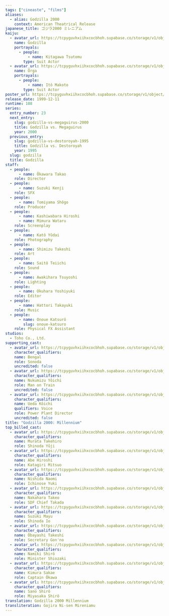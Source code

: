 ```yaml
---
tags: ["cineaste", "films"]
aliases:
  - alias: Godzilla 2000
    context: American Theatrical Release
japanese_title: ゴジラ2000 ミレニアム
kaiju:
  - avatar_url: https://tcpyguvhxiihxcocbhoh.supabase.co/storage/v1/object/public/godzilla-cineaste-public/content/films/godzilla-2000-millennium-1999/kaiju-avatars/tsutomu-kitagawa-0.jpg?t=2023-09-02T22%3A12%3A07.606Z
    name: Godzilla
    portrayals:
      - people:
          - name: Kitagawa Tsutomu
        type: Suit Actor
  - avatar_url: https://tcpyguvhxiihxcocbhoh.supabase.co/storage/v1/object/public/godzilla-cineaste-public/content/films/godzilla-2000-millennium-1999/kaiju-avatars/makoto-ito-0.jpg?t=2023-09-02T22%3A12%3A03.892Z
    name: Orga
    portrayals:
      - people:
          - name: Itô Makoto
        type: Suit Actor
poster_url: https://tcpyguvhxiihxcocbhoh.supabase.co/storage/v1/object/public/godzilla-cineaste-public/content/films/godzilla-2000-millennium-1999/posters/godzilla-2000-1999.jpg
release_date: 1999-12-11
runtime: 108
series:
  entry_number: 23
  next_entry:
    slug: godzilla-vs-megaguirus-2000
    title: Godzilla vs. Megaguirus
    year: 2000
  previous_entry:
    slug: godzilla-vs-destoroyah-1995
    title: Godzilla vs. Destoroyah
    year: 1995
  slug: godzilla
  title: Godzilla
staff:
  - people:
      - name: Ôkawara Takao
    role: Director
  - people:
      - name: Suzuki Kenji
    role: SFX
  - people:
      - name: Tomiyama Shôgo
    role: Producer
  - people:
      - name: Kashiwabara Hiroshi
      - name: Mimura Wataru
    role: Screenplay
  - people:
      - name: Katô Yûdai
    role: Photography
  - people:
      - name: Shimizu Takeshi
    role: Art
  - people:
      - name: Saitô Teiichi
    role: Sound
  - people:
      - name: Awakihara Tsuyoshi
    role: Lighting
  - people:
      - name: Okuhara Yoshiyuki
    role: Editor
  - people:
      - name: Hattori Takayuki
    role: Music
  - people:
      - name: Onoue Katsurô
        slug: onoue-katsuro
    role: Physical FX Assistant
studios:
  - Toho Co., Ltd.
supporting_cast:
  - avatar_url: https://tcpyguvhxiihxcocbhoh.supabase.co/storage/v1/object/public/godzilla-cineaste-public/content/films/godzilla-2000-millennium-1999/cast-avatars/bengal-0.jpg
    character_qualifiers:
    name: Bengal
    role: Sonoda
    uncredited: false
  - avatar_url: https://tcpyguvhxiihxcocbhoh.supabase.co/storage/v1/object/public/godzilla-cineaste-public/content/films/godzilla-2000-millennium-1999/cast-avatars/yoichi-nukumizu-0.jpg
    character_qualifiers:
    name: Nukumizu Yôichi
    role: Man on Train
    uncredited: false
  - avatar_url: https://tcpyguvhxiihxcocbhoh.supabase.co/storage/v1/object/public/godzilla-cineaste-public/content/films/godzilla-2000-millennium-1999/cast-avatars/koichi-ueda-0.jpg
    character_qualifiers:
    name: Ueda Kôichi
    qualifiers: Voice
    role: Power Plant Director
    uncredited: false
title: "Godzilla 2000: Millennium"
top_billed_cast:
  - avatar_url: https://tcpyguvhxiihxcocbhoh.supabase.co/storage/v1/object/public/godzilla-cineaste-public/content/films/godzilla-2000-millennium-1999/cast-avatars/takehiro-murata-0.jpg
    character_qualifiers:
    name: Murata Takehiro
    role: Shinoda Yûji
  - avatar_url: https://tcpyguvhxiihxcocbhoh.supabase.co/storage/v1/object/public/godzilla-cineaste-public/content/films/godzilla-2000-millennium-1999/cast-avatars/hiroshi-abe-0.jpg
    character_qualifiers:
    name: Abe Hiroshi
    role: Katagiri Mitsuo
  - avatar_url: https://tcpyguvhxiihxcocbhoh.supabase.co/storage/v1/object/public/godzilla-cineaste-public/content/films/godzilla-2000-millennium-1999/cast-avatars/naomi-nishida-0.jpg
    character_qualifiers:
    name: Nishida Naomi
    role: Ichinose Yuki
  - avatar_url: https://tcpyguvhxiihxcocbhoh.supabase.co/storage/v1/object/public/godzilla-cineaste-public/content/films/godzilla-2000-millennium-1999/cast-avatars/takeo-nakahara-0.jpg
    character_qualifiers:
    name: Nakahara Takeo
    role: SDF Chief Takada
  - avatar_url: https://tcpyguvhxiihxcocbhoh.supabase.co/storage/v1/object/public/godzilla-cineaste-public/content/films/godzilla-2000-millennium-1999/cast-avatars/mayu-suzuki-0.jpg
    character_qualifiers:
    name: Suzuki Mayu
    role: Shinoda Io
  - avatar_url: https://tcpyguvhxiihxcocbhoh.supabase.co/storage/v1/object/public/godzilla-cineaste-public/content/films/godzilla-2000-millennium-1999/cast-avatars/takeshi-obayashi-0.jpg
    character_qualifiers:
    name: Ôbayashi Takeshi
    role: Secretary Gon'no
  - avatar_url: https://tcpyguvhxiihxcocbhoh.supabase.co/storage/v1/object/public/godzilla-cineaste-public/content/films/godzilla-2000-millennium-1999/cast-avatars/shiro-namiki-0.jpg
    character_qualifiers:
    name: Namiki Shirô
    role: Minister Shiozaki
  - avatar_url: https://tcpyguvhxiihxcocbhoh.supabase.co/storage/v1/object/public/godzilla-cineaste-public/content/films/godzilla-2000-millennium-1999/cast-avatars/sakae-kimura-0.jpg
    character_qualifiers:
    name: Kimura Sakae
    role: Captain Ôkawa
  - avatar_url: https://tcpyguvhxiihxcocbhoh.supabase.co/storage/v1/object/public/godzilla-cineaste-public/content/films/godzilla-2000-millennium-1999/cast-avatars/shiro-sano-0.jpg
    character_qualifiers:
    name: Sano Shirô
    role: Miyasaka Shirô
translation: Godzilla 2000 Millennium
transliteration: Gojira Ni-sen Mireniamu
---
```

